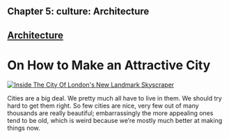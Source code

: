 Chapter  5: culture: Architecture
--------------------------------

[Architecture](../category/culture/architecture/index.html)
-----------------------------------------------------------

On How to Make an Attractive City
=================================

[![Inside The City Of London's New Landmark Skyscraper](http://i2.wp.com/www.thebookoflife.org/wp-content/uploads/2015/01/455143290.jpg?resize=635%2C509)](http://i2.wp.com/www.thebookoflife.org/wp-content/uploads/2015/01/455143290.jpg)

Cities are a big deal. We pretty much all have to live in them. We should try hard to get them right. So few cities are nice, very few out of many thousands are really beautiful; embarrassingly the more appealing ones tend to be old, which is weird because we’re mostly much better at making things now.

